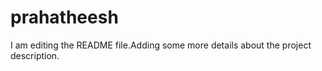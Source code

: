 # prahatheesh
I am editing the README file.Adding some more details about the project description.

